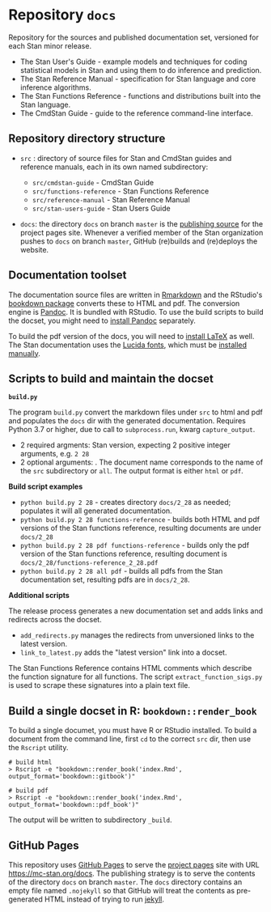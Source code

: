 # Repository `docs`

Repository for the sources and published documentation set, versioned for each Stan minor release.

* The Stan User's Guide - example models and techniques for coding statistical models in Stan and using them to do inference and prediction.
* The Stan Reference Manual - specification for Stan language and core inference algorithms.
* The Stan Functions Reference - functions and distributions built into the Stan language.
* The CmdStan Guide - guide to the reference command-line interface.


## Repository directory structure

* `src` : directory of source files for Stan and CmdStan guides and reference manuals, each in its own named subdirectory:
    + `src/cmdstan-guide` - CmdStan Guide
    + `src/functions-reference` - Stan Functions Reference
    + `src/reference-manual` - Stan Reference Manual
    + `src/stan-users-guide` - Stan Users Guide

* `docs`: the directory `docs` on branch `master` is the [publishing source](https://docs.github.com/en/pages/getting-started-with-github-pages/configuring-a-publishing-source-for-your-github-pages-site) for the project pages site.  Whenever a verified member of the Stan organization pushes to `docs` on branch `master`,
GitHub (re)builds and (re)deploys the website.

## Documentation toolset

The documentation source files are written in [Rmarkdown](https://rmarkdown.rstudio.com)
and the RStudio's [bookdown package](https://github.com/rstudio/bookdown) converts these to HTML and pdf.
The conversion engine is [Pandoc](https://pandoc.org).  It is bundled with RStudio.
To use the build scripts to build the docset,
you might need to [install Pandoc](https://pandoc.org/installing.html) separately.

To build the pdf version of the docs, you will need to [install LaTeX](https://www.latex-project.org/get/) as well.
The Stan documentation uses the [Lucida fonts](https://www.pctex.com/Lucida_Fonts.html),
which must be [installed manually](https://tex.stackexchange.com/questions/88423/manual-font-installation).


## Scripts to build and maintain the docset

**`build.py`**

The program `build.py` convert the markdown files under `src` to html and pdf and populates the `docs` dir with the generated documentation.
Requires Python 3.7 or higher, due to call to `subprocess.run`, kwarg `capture_output`.
  + 2 required argments:  <Major> <minor> Stan version, expecting 2 positive integer arguments, e.g. `2 28`
  + 2 optional arguments:  <document> <format>.  The document name corresponds to the name of the `src` subdirectory or `all`.  The output format is either `html` or `pdf`.


**Build script examples**

* `python build.py 2 28` - creates directory `docs/2_28` as needed; populates it will all generated documentation.
* `python build.py 2 28 functions-reference` - builds both HTML and pdf versions of the Stan functions reference, resulting documents are under `docs/2_28`
* `python build.py 2 28 pdf functions-reference` - builds only the pdf version of the Stan functions reference,  resulting document is `docs/2_28/functions-reference_2_28.pdf`
* `python build.py 2 28 all pdf` - builds all pdfs from the Stan documentation set, resulting pdfs are in `docs/2_28`.
 

**Additional scripts**

The release process generates a new documentation set and adds links and redirects across the docset.

* `add_redirects.py` manages the redirects from unversioned links to the latest version.
* `link_to_latest.py` adds the "latest version" link into a docset.

The Stan Functions Reference contains HTML comments which describe the function signature for all functions.  The script `extract_function_sigs.py` is used to scrape these signatures into a plain text file.

## Build a single docset in R:  `bookdown::render_book`

To build a single documet, you must have R or RStudio installed.
To build a document from the command line, first `cd` to the correct `src` dir,
then use the `Rscript` utility.

```
# build html
> Rscript -e "bookdown::render_book('index.Rmd', output_format='bookdown::gitbook')"

# build pdf
> Rscript -e "bookdown::render_book('index.Rmd', output_format='bookdown::pdf_book')"
```

The output will be written to subdirectory `_build`.

## GitHub Pages

This repository uses
[GitHub Pages](https://docs.github.com/en/pages/getting-started-with-github-pages)
to serve the
[project pages](https://docs.github.com/en/pages/getting-started-with-github-pages/about-github-pages#project-pages-sites) site
with URL https://mc-stan.org/docs.
The publishing strategy is to serve the contents of the directory `docs` on branch `master`.
The `docs` directory contains an empty file named `.nojekyll` so that GitHub will treat the contents
as pre-generated HTML instead of trying to run [jekyll](https://jekyllrb.com).


